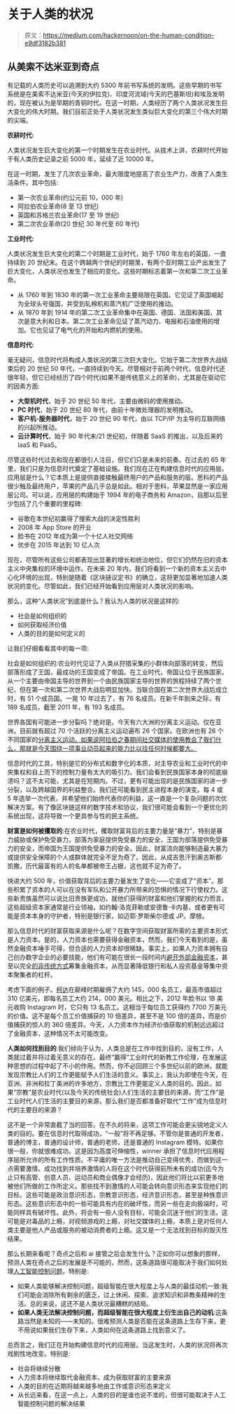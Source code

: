 # 关于人类的状况

> 原文：<https://medium.com/hackernoon/on-the-human-condition-e9df3182b381>

## 从美索不达米亚到奇点

有记载的人类历史可以追溯到大约 5300 年前书写系统的发明。这些早期的书写系统是在美索不达米亚(今天的伊拉克)、印度河流域(今天的巴基斯坦)和埃及发明的，现在被认为是早期的青铜时代。在这一时期，人类经历了两个人类状况发生巨大变化的伟大时期。我们目前正处于人类状况发生类似巨大变化的第三个伟大时期的尖端。

**农耕时代:**

人类状况发生巨大变化的第一个时期发生在农业时代。从技术上讲，农耕时代开始于有人类历史记录之前 5000 年，延续了近 10000 年。

在这一时期，发生了几次农业革命，最大限度地提高了农业生产力，改善了人类生活条件。其中包括:

*   第一次农业革命(约公元前 10，000 年)
*   阿拉伯农业革命(8 至 13 世纪)
*   英国和苏格兰农业革命(17 至 19 世纪)
*   第二次农业革命(20 世纪 30 年代至 60 年代)

**工业时代:**

人类状况发生巨大变化的第二个时期是工业时代，始于 1760 年左右的英国，一直持续到 20 世纪末。在这个跨越两个世纪的时期里，有两个亚时期工业产出发生了巨大变化，人类状况也发生了相应的变化。这些时期标志着第一次和第二次工业革命。

*   从 1760 年到 1830 年的第一次工业革命主要局限在英国。它见证了英国崛起为全球头号强国，并受到轧棉机和蒸汽机广泛使用的推动。
*   从 1870 年到 1914 年的第二次工业革命集中在英国、德国、法国和美国，其次是意大利和日本。第二次工业革命见证了蒸汽动力、电报和石油使用的增加。它也见证了电气化的开始和内燃机的使用。

**信息时代:**

毫无疑问，信息时代将构成人类状况的第三次巨大变化。它始于第二次世界大战结束后的 20 世纪 50 年代，一直持续到今天。尽管相对于前两个时代，信息时代还很年轻，但它已经经历了四个时代(如果不是传统意义上的革命)，尤其是在驱动它的因素方面:

*   **大型机时代**，始于 20 世纪 50 年代，主要由微码的使用推动。
*   **PC 时代**，始于 20 世纪 80 年代，由前十年微处理器的发明推动。
*   **客户机-服务器时代**，始于 20 世纪 90 年代，由以 TCP/IP 为主导的互联网络的兴起所推动。
*   **云计算时代**，始于 90 年代末/21 世纪初，伴随着 SaaS 的推出，以及后来的 IaaS 和 PaaS。

尽管这些时代过去和现在都很引人注目，但它们只是未来的前奏。在过去的 65 年里，我们只是为信息时代奠定了基础设施。我们现在正在构建信息时代的应用层。应用层是什么？它本质上是提供直接接触最终用户的产品和服务的层。思科的产品很少触及最终用户，苹果的产品几乎总是如此。相对于思科，苹果显然是一家应用层公司。可以说，应用层的构建始于 1994 年的电子商务和 Amazon，自那以后至少包括了几个重要的里程碑:

*   谷歌在本世纪初赢得了搜索大战的决定性胜利
*   2008 年 App Store 的开业
*   脸书在 2012 年成为第一个十亿人社交网络
*   优步在 2015 年达到 10 亿人次

现在，尽管所有这些公司都表现出显著的增长和统治地位，但它们仍然在旧的资本主义中央集权的环境中运作。在未来 20 年内，我们将看到一个新的资本主义去中心化环境的出现，特别是随着《区块链议定书》的确立，这将更加显著地加速人类状况的变化。尽管如此，我们已经开始看到应用层对人类状况的影响。

那么，这种“人类状况”到底是什么？我认为人类的状况是这样的:

*   社会是如何组织的
*   如何获取经济价值
*   人类的目的是如何定义的

让我们仔细看看其中的每一项:

社会是如何组织的:农业时代见证了人类从狩猎采集的小群体向部落的转变，然后部落形成了王国，最成功的王国变成了帝国。在工业时代，帝国让位于民族国家。从一个主要由帝国主导的世界到一个由民族国家主导的世界的旅程持续了两个世纪，但在第一次和第二次世界大战后明显加快。当联合国在第二次世界大战后成立时，有 51 个成员国。一晃 10 年过去了，有 76 名成员。在新千年到来之际，有 189 名成员，截至 2011 年，有 193 名成员。

世界各国有可能进一步分裂吗？绝对是。今天有六大洲的分离主义运动。仅在亚洲，目前就有超过 70 个活跃的分离主义运动遍布 26 个国家。在欧洲也有 26 个不同国家的[分离主义运动。如果说阿拉伯之春期间社交媒体的使用教会了我们什么，那就是今天围绕一项事业动员起来的能力比以往任何时候都要大。](https://en.wikipedia.org/wiki/List_of_active_separatist_movements_in_Europe)

信息时代的工具，特别是它的分布式和数字化的本质，对主导农业和工业时代的中央集权和自上而下的控制力量有太大的吸引力。我们会看到民族国家本身的彻底崩溃吗？这不太可能，尤其是在短期内。不过，更有可能出现的是民族国家的进一步分裂，以及跨越国界的利益整合。我们还可能看到民主进程本身的演变。每 4 或 5 年选举一次代表，并希望他们始终代表你的利益，这一直是一个复杂问题的次优解决方案。有了像区块链这样的数字技术和协议，我们很可能会看到一个更优化的系统出现，这将导致一个更具参与性的民主系统。

**财富是如何被攫取的**:在农业时代，攫取财富背后的主要力量是“暴力”，特别是暴力威胁或保护免受暴力。部落为家庭提供免受暴力的安全，王国为部落提供免受暴力的安全，而帝国为王国提供免受暴力的安全。因此，财富流向能够制造最大暴力或提供安全保障的个人或群体就完全不足为奇了。因此，从成吉思汗到奥古斯都·凯撒，历代最富有的人的名单都被帝王占据，这也就不足为奇了。

快进大约 500 年，价值获取背后的主要力量发生了变化——它变成了“资本”。那些积累了资本的人可以在没有军队和公开暴力所带来的恐惧的情况下行使权力。这些新贵族虽然可以说比旧贵族更成功，就他们获得的财富和他们掌握的权力而言。这些超级资本家通常是行业领袖，如约翰·洛克菲勒或安德鲁·卡内基，或者更有可能是资本本身的守护者，特别是银行家，如迈耶·罗斯柴尔德或 JP。摩根。

那么信息时代的财富获取来源是什么呢？在数字空间获取财富所需的主要资本形式是人力资本。是的，人力资本也需要获得金融资本，然而，我们今天看到的是，虽然金融资本唾手可得，但合适的人力资本却很稀缺。事实上，如果人力资本拥有自己创办数字企业的必要技能，他们有可能在很长一段时间内[避开外部金融资本](https://gigaom.com/2012/07/09/github-finally-raises-funding-100m-from-andreessen-horowitz/)，甚至以完全[的非传统方式](https://www.coinschedule.com/)筹集金融资本，从而显著降低银行和私人投资基金等集中资本聚集者的杠杆。

考虑下面的例子。[柯达](https://www.photosecrets.com/the-rise-and-fall-of-kodak)在巅峰时期雇佣了大约 145，000 名员工，最高市值超过 310 亿美元，即每名员工大约 214，000 美元。相比之下，2012 年脸书以 1B 美元收购 Instagram 时，它只有 13 名员工。这相当于每位员工获得约 7700 万美元的价值。这不是每个员工价值捕获的 10 倍差异，甚至不是 100 倍的差异，而是价值捕获的惊人的 360 倍差异。今天，人力资本作为经济价值获取的机制远远超过了金融资本，这种情况不太可能改变。

**人类如何找到目的**:我们倾向于认为，人类总是在工作中找到目的，没有工作，人类就过着并将过着无意义的存在。最终“赢得”工业时代的新教工作伦理，在发展这种思想的过程中起了不小的作用。然而，你不必回顾三个多世纪以前的欧洲，就能发现宗教比人们的工作更能赋予人们生活的意义。事实上，我认为即使在今天，在亚洲、非洲和拉丁美洲的许多地方，宗教比工作更能定义人类的目的。因此，如果“宗教”是农业时代(以及今天的传统社会)人们生活的主要目的来源，而“工作”是工业时代人们生活的主要目的来源，那么我们是否都准备好取代“工作”成为信息时代的主要目的来源？

这不是一个非常直截了当的回答。在不久的将来，这项工作可能会更尖锐地定义人类的目的。要在信息时代取得成功，“一般”将不再足够。不管你是普通的开发者，普通的博主，普通的设计师，普通的老师，还是普通的 Instagram 模特。如果你很一般，你就很难成功。这是因为高度可伸缩性，winner 承担了信息时代应用程序层所允许的所有工作性质。不平庸的唯一方法是推动自己变得优秀，而做到这一点需要激情。成功找到并培养激情的人将在这个时代获得前所未有的成功(迄今为止只有高管、创意人员、运动员和商业偶像才会经历)，因此他们将比以前更多地被他们所做的工作所定义。那些找不到激情的人可能会转向意识形态来实现他们的目标。这些可能是政治意识形态，宗教意识形态，经济意识形态，甚至是种族意识形态。这些意识形态中的一些可能具有内在的破坏性，而另一些在走向极端时，可能同样具有破坏性。此外，将会有一些人没有目标，可能会沉迷于他们的生活。这可能是对毒品的上瘾，对视频游戏的上瘾，对社交媒体的上瘾，本质上是对任何人类主要是他人产品或服务的被动消费者的上瘾。这又是一个无法找到目标的毁灭性结果。

那么长期来看呢？奇点之后和 ai 接管之后会发生什么？正如你可以想象的那样，预测人类在奇点之后的发展是不可能的，然而，这条道路很可能取决于我们如何处理[人工智能控制问题](https://en.wikipedia.org/wiki/AI_control_problem)。特别是:

*   如果人类能够解决控制问题，超级智能在很大程度上与人类的最佳动机一致:我们可能会消除所有剩余的匮乏，过上休闲、探索、追求知识和非教条精神的生活。总的来说，这还不是人类状况最糟糕的结局。
*   **如果人类无法解决控制问题，而超级智能在很大程度上衍生出自己的动机**:这条路当然是未知的——未知的。很难预测人类是否能在这条道路上生存下来，更不用说如果我们生存下来，人类如何在这条道路上找到意义了。

总而言之，我们正在开始构建信息时代的应用层。当这发生时，人类的状况将再次戏剧性地改变。特别是:

*   社会将继续分散
*   人力资本将继续取代金融资本，成为获取财富的主要来源
*   人类的目的在近期将越来越多地由工作或意识形态来定义
*   从长远来看，在这一点上，人类的目的是谁也说不准的，但很可能取决于人工智能控制问题的解决结果